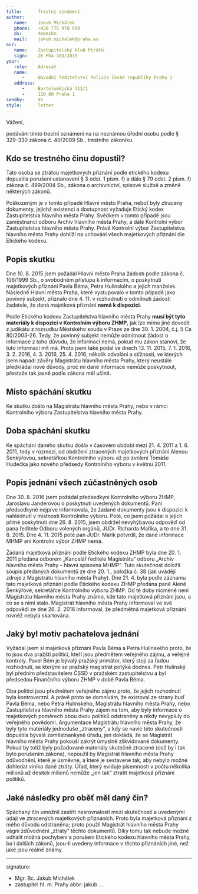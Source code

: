 ```yaml
---
title:      Trestní oznámení
author:
   name:    Jakub Michálek
   phone:   +420 775 978 550
   ds:      4memzkm
   mail:    jakub.michalek@praha.eu
our:
   name:    Zastupitelský klub Pirátů
   sign:    ZK Pha 103/2015
your:
   role:    Adresát
   name:    
      -     Obvodní ředitelství Policie České republiky Praha 1
   address:
      -     Bartolomějská 312/1
      -     110 00 Praha 1
sendby:     ds
style:      letter
---
```


Vážení,

podávám tímto trestní oznámení na na neznámou úřední osobu podle § 329-330 zákona č. 40/2009 Sb., trestního zákoníku. 

## Kdo se trestného činu dopustil?

Tato osoba se ztrátou majetkových přiznání podle etického kodexu dopustila porušení ustanovení § 3 odst. 1 písm. f) a dále § 79 odst. 2 písm. f) zákona č. 499/2004 Sb., zákona o archivnictví, spisové službě a změně některých zákonů. 

Poškozeným je v tomto případě Hlavní město Praha, neboť byly ztraceny dokumenty, jejichž existenci a dostupnost vyžaduje Etický kodex Zastupitelstva hlavního města Prahy. Svědkem v tomto případě jsou zaměstnanci odboru Archiv hlavního města Prahy, a dále Kontrolní výbor Zastupitelstva hlavního města Prahy. Právě Kontrolní výbor Zastupitelstva hlavního města Prahy dohlíží na uchování všech majetkových přiznání dle Etického kodexu. 

## Popis skutku

Dne 10. 8. 2015 jsem požádal Hlavní město Praha žádostí podle zákona č. 106/1999 Sb., o svobodném přístupu k informacím, o poskytnutí majetkových přiznání Pavla Béma, Petra Hulinského a jejich manželek. Následně Hlavní město Praha, které vystupovalo v tomto případě jako povinný subjekt, přiznalo dne 4. 11. v rozhodnutí o odmítnutí žádosti žadatele, že daná majetková přiznání **nemá k dispozici**.

Podle Etického kodexu Zastupitelstva hlavního města Prahy **musí být tyto materiály k dispozici v Kontrolním výboru ZHMP**, jak lze mimo jiné dovodit z judikátu z rozsudku Městského soudu v Praze ze dne 30. 1. 2004, č.j. 5 Ca 80/2003-26. Tedy, že povinný subjekt nemůže odmítnout žádost o informace z toho důvodu, že informaci nemá, pokud mu zákon stanoví, že tuto informaci mít má. Proto jsem také podal ve dnech 13. 11. 2015, 7. 1. 2016, 3. 2. 2016, 4. 3. 2016, 25. 4. 2016, několik odvolání a stížnosti, ve kterých jsem napadl závěry Magistrátu hlavního města Prahy, který neustále předkládal nové důvody, proč mi dané informace nemůže poskytnout, přestože tak jasně podle zákona měl učinit. 

## Místo spáchání skutku

Ke skutku došlo na Magistrátu hlavního města Prahy, nebo v rámci Kontrolního výboru Zastupitelstva hlavního města Prahy. 

## Doba spáchání skutku

Ke spáchání daného skutku došlo v časovém období mezi 21. 4. 2011 a 1. 6. 2011, tedy v rozmezí, od obdržení ztracených majetkových přiznání Alenou Šenkýřovou, sekretářkou Kontrolního výboru až po zvolení Tomáše Hudečka jako nového předsedy Kontrolního výboru v květnu 2011. 

## Popis jednání všech zúčastněných osob

Dne 30. 8. 2016 jsem požádal předsedkyni Kontrolního výboru ZHMP, Jaroslavu Janderovou o poskytnutí uvedených dokumentů. Paní předsedkyně nejprve informovala, že žádané dokumenty jsou k dispozici k nahlédnutí v místnosti Kontrolního výboru. Poté, co jsem požádal o jejich přímé poskytnutí dne 26. 8. 2015, jsem obdržel nevyhýbavou odpověď od pana ředitele Odboru volených orgánů, JUDr. Richarda Maříka, a to dne 31. 8. 2015. Dne 4. 11. 2015 poté pan JUDr. Mařík potvrdil, že dané informace MHMP ani Kontrolní výbor ZHMP nemá. 

Žádaná majetková přiznání podle Etického kodexu ZHMP byla dne 20. 1. 2011 předána odborem „Kancelář ředitele Magistrátu“ odboru „Archiv hlavního města Prahy – hlavní spisovna MHMP“. Tuto skutečnost doložil soupis předaných dokumentů ze dne 20. 1., položka č. 38 (jak uvádějí zdroje z Magistrátu hlavního města Prahy). Dne 21. 4. byla podle záznamu tato majetková přiznání podle Etického kodexu ZHMP předána paně Aleně Šenkýřové, sekretářce Kontrolního výboru ZHMP. Od té doby nicméně není Magistrátu hlavního města Prahy známo, kde tato majetková přiznání jsou, a co se s nimi stalo. Magistrát hlavního města Prahy informoval ve své odpovědi ze dne 26. 2. 2016 informoval, že předmětná majetková přiznání rovněž nebyla skartována. 

## Jaký byl motiv pachatelova jednání

Vyžádal jsem si majetková přiznání Pavla Béma a Petra Hulinského proto, že to jsou dva pražští politici, kteří jsou předmětem veřejného zájmu, a veřejné kontroly. Pavel Bém je bývalý pražský primátor, který stojí za řadou rozhodnutí, se kterými se pražský magistrát potýká dodnes. Petr Hulinský byl předním představitelem ČSSD v pražském zastupitelstvu a byl předsedou Finančního výboru ZHMP v době Pavla Béma.

Oba politici jsou předmětem veřejného zájmu proto, že jejich rozhodnutí byla kontroverzní. A právě proto se domnívám, že existoval ze strany buď Pavla Béma, nebo Petra Hulinského, Magistrátu hlavního města Prahy, nebo Zastupitelstva hlavního města Prahy zájem na tom, aby byly informace o majetkových poměrech obou dvou politiků odstraněny a nikdy nevypluly do veřejného povědomí. Argumentace Magistrátu hlavního města Prahy, že byly tyto materiály jednoduše „ztraceny“, a kdy se navíc této skutečnosti dopustila bývalá zaměstnankyně úřadu, jen dokládá, že se Magistrát hlavního města Prahy pokouší zakrýt úmyslně zlikvidované dokumenty. Pokud by totiž byly požadované materiály skutečně ztracené (což by i tak bylo porušením zákona), nepoužil by Magistrát hlavního města Prahy odůvodnění, které je úsměvné, a které je sestavené tak, aby nebylo možné dohledat viníka dané ztráty. Úřad, který eviduje písemnosti v počtu několika milionů až desítek milionů nemůže „jen tak“ ztratit majetková přiznání politiků.

## Jaké následky pro oběť měl daný čin?

Spáchaný čin umožnil zastřít nesrovnalosti mezi skutečností a uvedenými údaji ve ztracených majetkových přiznáních. Proto byla majetková přiznání z mého důvodu odstraněna; proto použil Magistrát hlavního města Prahy vágní zdůvodnění „ztráty“ těchto dokumentů. Díky tomu tak nebude možné odhalit možná pochybení a porušení Etického kodexu hlavního města Prahy, ba i dalších zákonů, jsou-li uvedeny informace v těchto přiznáních jiné, než jaké jsou reálně známy. 

---
signature:
  - Mgr. Bc. Jakub Michálek
  - zastupitel hl. m. Prahy
abbr:       jakub
...
